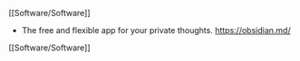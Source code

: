 [[Software/Software]]

- The free and flexible app for your private thoughts.
	https://obsidian.md/

[[Software/Software]]